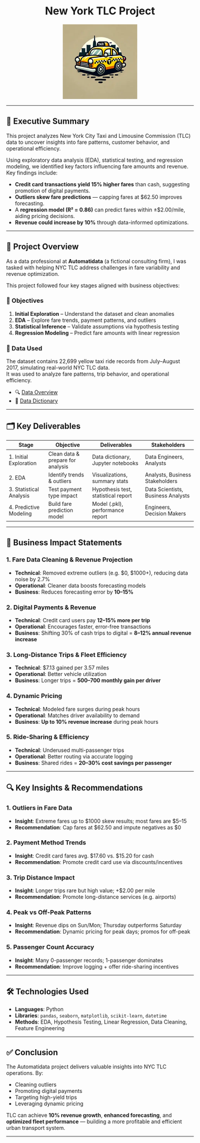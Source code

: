 <h1 align="center">New York TLC Project</h1>

<p align="center">
  <img src="image-visuals/TLC Project (1).webp" alt="NYC Taxi Project Banner" width="200"/>
</p>

---

## 📌 Executive Summary

This project analyzes New York City Taxi and Limousine Commission (TLC) data to uncover insights into fare patterns, customer behavior, and operational efficiency.

Using exploratory data analysis (EDA), statistical testing, and regression modeling, we identified key factors influencing fare amounts and revenue.  
Key findings include:

- **Credit card transactions yield 15% higher fares** than cash, suggesting promotion of digital payments.
- **Outliers skew fare predictions** — capping fares at $62.50 improves forecasting.
- A **regression model (R² = 0.86)** can predict fares within ±$2.00/mile, aiding pricing decisions.
- **Revenue could increase by 10%** through data-informed optimizations.

---

## 🧭 Project Overview

As a data professional at **Automatidata** (a fictional consulting firm), I was tasked with helping NYC TLC address challenges in fare variability and revenue optimization.

This project followed four key stages aligned with business objectives:

### 🎯 Objectives

1. **Initial Exploration** – Understand the dataset and clean anomalies  
2. **EDA** – Explore fare trends, payment patterns, and outliers  
3. **Statistical Inference** – Validate assumptions via hypothesis testing  
4. **Regression Modeling** – Predict fare amounts with linear regression

### 📂 Data Used

The dataset contains 22,699 yellow taxi ride records from July–August 2017, simulating real-world NYC TLC data.  
It was used to analyze fare patterns, trip behavior, and operational efficiency.

- 🔍 [Data Overview](about-data/README.md)  
- 📘 [Data Dictionary](about-data/data_dictionary.md)


---

## 🗂️ Key Deliverables

| Stage | Objective | Deliverables | Stakeholders |
|-------|-----------|--------------|--------------|
| 1. Initial Exploration | Clean data & prepare for analysis | Data dictionary, Jupyter notebooks | Data Engineers, Analysts |
| 2. EDA | Identify trends & outliers | Visualizations, summary stats | Analysts, Business Stakeholders |
| 3. Statistical Analysis | Test payment type impact | Hypothesis test, statistical report | Data Scientists, Business Analysts |
| 4. Predictive Modeling | Build fare prediction model | Model (.pkl), performance report | Engineers, Decision Makers |

---

## 💼 Business Impact Statements

### 1. Fare Data Cleaning & Revenue Projection
- **Technical**: Removed extreme outliers (e.g. $0, $1000+), reducing data noise by 2.7%  
- **Operational**: Cleaner data boosts forecasting models  
- **Business**: Reduces forecasting error by **10–15%**

### 2. Digital Payments & Revenue
- **Technical**: Credit card users pay **12–15% more per trip**  
- **Operational**: Encourages faster, error-free transactions  
- **Business**: Shifting 30% of cash trips to digital = **8–12% annual revenue increase**

### 3. Long-Distance Trips & Fleet Efficiency
- **Technical**: $7.13 gained per 3.57 miles  
- **Operational**: Better vehicle utilization  
- **Business**: Longer trips = **$500–$700 monthly gain per driver**

### 4. Dynamic Pricing
- **Technical**: Modeled fare surges during peak hours  
- **Operational**: Matches driver availability to demand  
- **Business**: **Up to 10% revenue increase** during peak hours

### 5. Ride-Sharing & Efficiency
- **Technical**: Underused multi-passenger trips  
- **Operational**: Better routing via accurate logging  
- **Business**: Shared rides = **20–30% cost savings per passenger**

---

## 🔍 Key Insights & Recommendations

### 1. Outliers in Fare Data
- **Insight**: Extreme fares up to $1000 skew results; most fares are $5–15  
- **Recommendation**: Cap fares at $62.50 and impute negatives as $0

### 2. Payment Method Trends
- **Insight**: Credit card fares avg. $17.60 vs. $15.20 for cash  
- **Recommendation**: Promote credit card use via discounts/incentives

### 3. Trip Distance Impact
- **Insight**: Longer trips rare but high value; +$2.00 per mile  
- **Recommendation**: Promote long-distance services (e.g. airports)

### 4. Peak vs Off-Peak Patterns
- **Insight**: Revenue dips on Sun/Mon; Thursday outperforms Saturday  
- **Recommendation**: Dynamic pricing for peak days; promos for off-peak

### 5. Passenger Count Accuracy
- **Insight**: Many 0-passenger records; 1-passenger dominates  
- **Recommendation**: Improve logging + offer ride-sharing incentives

---

## 🛠️ Technologies Used

- **Languages**: Python  
- **Libraries**: `pandas`, `seaborn`, `matplotlib`, `scikit-learn`, `datetime`  
- **Methods**: EDA, Hypothesis Testing, Linear Regression, Data Cleaning, Feature Engineering

---

## ✅ Conclusion

The Automatidata project delivers valuable insights into NYC TLC operations. By:
- Cleaning outliers
- Promoting digital payments
- Targeting high-yield trips
- Leveraging dynamic pricing

TLC can achieve **10% revenue growth**, **enhanced forecasting**, and **optimized fleet performance** — building a more profitable and efficient urban transport system.

---
